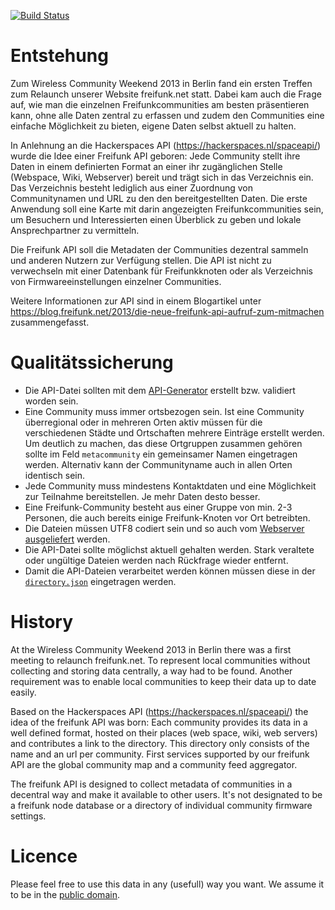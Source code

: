 [![Build Status](https://app.travis-ci.com/freifunk/directory.api.freifunk.net.svg?branch=master)](https://app.travis-ci.com/freifunk/directory.api.freifunk.net)

Entstehung
==========

Zum Wireless Community Weekend 2013 in Berlin fand ein ersten Treffen
zum Relaunch unserer Website freifunk.net statt. Dabei kam auch die
Frage auf, wie man die einzelnen Freifunkcommunities am besten
präsentieren kann, ohne alle Daten zentral zu erfassen und zudem den
Communities eine einfache Möglichkeit zu bieten, eigene Daten selbst
aktuell zu halten.

In Anlehnung an die Hackerspaces API (https://hackerspaces.nl/spaceapi/)
wurde die Idee einer Freifunk API geboren: Jede Community stellt ihre
Daten in einem definierten Format an einer ihr zugänglichen Stelle
(Webspace, Wiki, Webserver) bereit und trägt sich in das Verzeichnis
ein. Das Verzeichnis besteht lediglich aus einer Zuordnung von
Communitynamen und URL zu den den bereitgestellten Daten. Die erste
Anwendung soll eine Karte mit darin angezeigten Freifunkcommunities
sein, um Besuchern und Interessierten einen Überblick zu geben und
lokale Ansprechpartner zu vermitteln.

Die Freifunk API soll die Metadaten der Communities dezentral sammeln und anderen Nutzern zur Verfügung stellen. Die API ist nicht zu verwechseln mit einer Datenbank für Freifunkknoten oder als Verzeichnis von Firmwareeinstellungen einzelner Communities.

Weitere Informationen zur API sind in einem Blogartikel unter https://blog.freifunk.net/2013/die-neue-freifunk-api-aufruf-zum-mitmachen zusammengefasst.

Qualitätssicherung
==================

* Die API-Datei sollten mit dem [API-Generator](https://freifunk.net/api-generator/) erstellt bzw. validiert worden sein.
* Eine Community muss immer ortsbezogen sein. Ist eine Community überregional oder in mehreren Orten aktiv müssen für die verschiedenen Städte und Ortschaften mehrere Einträge erstellt werden. Um deutlich zu machen, das diese Ortgruppen zusammen gehören sollte im Feld `metacommunity` ein gemeinsamer Namen eingetragen werden. Alternativ kann der Communityname auch in allen Orten identisch sein.
* Jede Community muss mindestens Kontaktdaten und eine Möglichkeit zur Teilnahme bereitstellen. Je mehr Daten desto besser.
* Eine Freifunk-Community besteht aus einer Gruppe von min. 2-3 Personen, die auch bereits einige Freifunk-Knoten vor Ort betreibten.
* Die Dateien müssen UTF8 codiert sein und so auch vom [Webserver ausgeliefert](https://serverfault.com/questions/581760/how-do-i-set-proper-headers-for-json-in-apache) werden.
* Die API-Datei sollte möglichst aktuell gehalten werden. Stark veraltete oder ungültige Dateien werden nach Rückfrage wieder entfernt. 
* Damit die API-Dateien verarbeitet werden können müssen diese in der [`directory.json`](directory.json) eingetragen werden.

History
=======

At the Wireless Community Weekend 2013 in Berlin there was a first meeting to relaunch freifunk.net. To represent local communities without collecting and storing data centrally, a way had to be found. Another requirement was to enable local communities to keep their data up to date easily.

Based on the Hackerspaces API (https://hackerspaces.nl/spaceapi/) the idea of the freifunk API was born: Each community provides its data in a well defined format, hosted on their places (web space, wiki, web servers) and contributes a link to the directory. This directory only consists of the name and an url per community. First services supported by our freifunk API are the global community map and a community feed aggregator.

The freifunk API is designed to collect metadata of communities in a decentral way and make it available to other users. It's not designated to be a freifunk node database or a directory of individual community firmware settings.

Licence
=======

Please feel free to use this data in any (usefull) way you want. 
We assume it to be in the [public domain](https://creativecommons.org/publicdomain/zero/1.0/).
